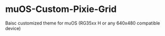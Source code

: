 # muOS-Custom-Pixie-Grid
Baisc customized theme for muOS (RG35xx H or any 640x480 compatible device)
